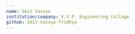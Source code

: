 ```yaml
---
name: Smit Vasoya
institution/company: V.V.P. Engineering Collage
github: Smit-Vasoya-Tridhya
---
```

